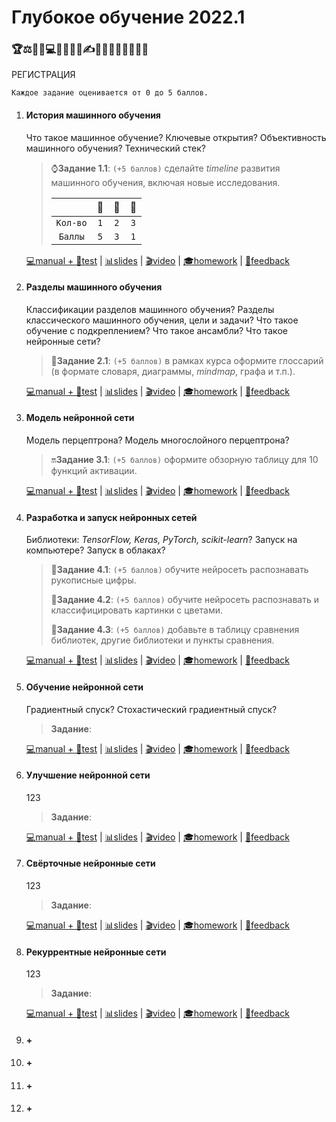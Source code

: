# Глубокое обучение 2022.1

### 🏆⚖🔬💡💻🔌🔗👨‍💻✍🚀🎯🕵️‍♂️🎲🔎🔑🧬

РЕГИСТРАЦИЯ



`Каждое задание оценивается от 0 до 5 баллов.`



1. #### История машинного обучения

   Что такое машинное обучение?
   Ключевые открытия?
   Объективность машинного обучения? 
   Технический стек?

   > ⌚**Задание 1.1**: `(+5 баллов)` сделайте *timeline* развития машинного обучения, включая новые исследования.
   >
   > |          |  🥇   |  🥈   |  🥉   |
   > | :------: | :--: | :--: | :--: |
   > | `Кол-во` | `1`  | `2`  | `3`  |
   > | `Баллы`  | `5`  | `3`  | `1`  |

   [💻manual + 📝test]() | [📊slides]() | [🎬video]() | [🎓homework]() | [💬feedback](https://forms.gle/x8UFF9bK9qYW7HgU6)

2. #### Разделы машинного обучения

   Классификации разделов машинного обучения?
   Разделы классического машинного обучения, цели и задачи?
   Что такое обучение с подкреплением?
   Что такое ансамбли?
   Что такое нейронные сети?

   > 📂**Задание 2.1**: `(+5 баллов)` в рамках курса оформите глоссарий (в формате словаря, диаграммы, *mindmap*, графа и т.п.).

   [💻manual + 📝test]() | [📊slides]() | [🎬video]() | [🎓homework]() | [💬feedback]()

3. #### Модель нейронной сети

   Модель перцептрона? 
   Модель многослойного перцептрона?

   > 🔛**Задание 3.1**: `(+5 баллов)` оформите обзорную таблицу для 10 функций активации.

   [💻manual + 📝test]() | [📊slides]() | [🎬video]() | [🎓homework]() | [💬feedback]()

4. #### Разработка и запуск нейронных сетей

   Библиотеки: *TensorFlow, Keras, PyTorch, scikit-learn*?
   Запуск на компьютере?
   Запуск в облаках?

   > 🔢**Задание 4.1**: `(+5 баллов)` обучите нейросеть распознавать рукописные цифры.
   > 
   >🌼**Задание 4.2**: `(+5 баллов)` обучите нейросеть распознавать  и классифицировать картинки с цветами. 
   > 
   > 
   >📐**Задание 4.3**: `(+5 баллов)` добавьте в таблицу сравнения библиотек, другие библиотеки и пункты сравнения.
   
   [💻manual + 📝test]() | [📊slides]() | [🎬video]() | [🎓homework]() | [💬feedback]()
   
5. #### Обучение нейронной сети

   Градиентный спуск?
   Стохастический градиентный спуск?

   > **Задание**: 

   [💻manual + 📝test]() | [📊slides]() | [🎬video]() | [🎓homework]() | [💬feedback]()

6. #### Улучшение нейронной сети

   123
   
   > **Задание**: 
   
   [💻manual + 📝test]() | [📊slides]() | [🎬video]() | [🎓homework]() | [💬feedback]()

7. #### Свёрточные нейронные сети

   123
   
   > **Задание**: 
   
   [💻manual + 📝test]() | [📊slides]() | [🎬video]() | [🎓homework]() | [💬feedback]()

8. #### Рекуррентные нейронные сети

   123
   
   > **Задание**: 
   
   [💻manual + 📝test]() | [📊slides]() | [🎬video]() | [🎓homework]() | [💬feedback]()

9. #### +

10. #### +

11. #### +

12. #### +





